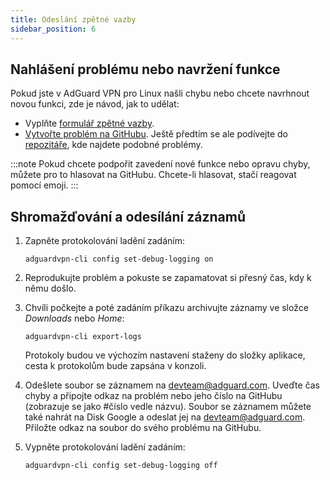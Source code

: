 ```yaml
---
title: Odeslání zpětné vazby
sidebar_position: 6
---
```


## Nahlášení problému nebo navržení funkce

Pokud jste v AdGuard VPN pro Linux našli chybu nebo chcete navrhnout novou funkci, zde je návod, jak to udělat:

- Vyplňte [formulář zpětné vazby](https://surveys.adguard.com/en/vpn_linux/form.html).
- [Vytvořte problém na GitHubu](https://github.com/AdguardTeam/AdGuardVPNCLI/issues/new/choose). Ještě předtím se ale podívejte do [repozitáře](https://github.com/AdguardTeam/AdGuardVPNCLI/issues?q=is%3Aissue), kde najdete podobné problémy.

:::note
Pokud chcete podpořit zavedení nové funkce nebo opravu chyby, můžete pro to hlasovat na GitHubu. Chcete-li hlasovat, stačí reagovat pomocí emoji.
:::

## Shromažďování a odesílání záznamů

1. Zapněte protokolování ladění zadáním:

   `adguardvpn-cli config set-debug-logging on`

2. Reprodukujte problém a pokuste se zapamatovat si přesný čas, kdy k němu došlo.

3. Chvíli počkejte a poté zadáním příkazu archivujte záznamy ve složce _Downloads_ nebo _Home_:

   `adguardvpn-cli export-logs`

   Protokoly budou ve výchozím nastavení staženy do složky aplikace, cesta k protokolům bude zapsána v konzoli.

4. Odešlete soubor se záznamem na <devteam@adguard.com>. Uveďte čas chyby a připojte odkaz na problém nebo jeho číslo na GitHubu (zobrazuje se jako #číslo vedle názvu). Soubor se záznamem můžete také nahrát na Disk Google a odeslat jej na <devteam@adguard.com>. Přiložte odkaz na soubor do svého problému na GitHubu.

5. Vypněte protokolování ladění zadáním:

   `adguardvpn-cli config set-debug-logging off`
